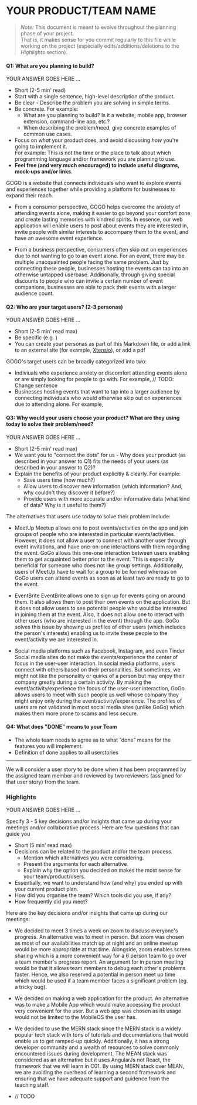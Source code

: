 # YOUR PRODUCT/TEAM NAME

 > _Note:_ This document is meant to evolve throughout the planning phase of your project.    
 > That is, it makes sense for you commit regularly to this file while working on the project (especially edits/additions/deletions to the _Highlights_ section).

#### Q1: What are you planning to build?

YOUR ANSWER GOES HERE ...

 * Short (2-5 min' read)
 * Start with a single sentence, high-level description of the product.
 * Be clear - Describe the problem you are solving in simple terms.
 * Be concrete. For example:
    * What are you planning to build? Is it a website, mobile app,
   browser extension, command-line app, etc.?      
    * When describing the problem/need, give concrete examples of common use cases.
 * Focus on *what* your product does, and avoid discussing *how* you're going to implement it.      
   For example: This is not the time or the place to talk about which programming language and/or framework you are planning to use.
 * **Feel free (and very much encouraged) to include useful diagrams, mock-ups and/or links**.

GOGO is a website that connects individuals who want to explore events and experiences together while providing a platform for businesses to expand their reach.

* From a consumer perspective, GOGO helps overcome the anxiety of attending events alone, making it easier to go beyond your comfort zone and create lasting memories with kindred spirits. In essence, our web application will enable users to post about events they are interested in, invite people with similar interests to accompany them to the event, and have an awesome event experience.

* From a business perspective, consumers often skip out on experiences due to not wanting to go to an event alone. For an event, there may be multiple unacquainted people facing the same problem. Just by connecting these people, businesses hosting the events can tap into an otherwise untapped userbase. Additionally, through giving special discounts to people who can invite a certain number of event companions, businesses are able to pack their events with a larger audience count.


#### Q2: Who are your target users? (2-3 personas)

YOUR ANSWER GOES HERE ...

 * Short (2-5 min' read max)
 * Be specific (e.g. )
 * You can create your personas as part of this Markdown file, or add a link to an external site (for example, [Xtensio](https://xtensio.com/user-persona/)), or add a pdf

 GOGO's target users can be broadly categorized into two:
 * Indiviuals who experience anxiety or discomfort attending events alone or are simply looking for people to go with. For example, 
 // TODO: Change sentence
 * Businesses hosting events that want to tap into a larger audience by connecting individuals who would otherwise skip out on experiences due to attending alone. For example, 

#### Q3: Why would your users choose your product? What are they using today to solve their problem/need?

YOUR ANSWER GOES HERE ...

 * Short (2-5 min' read max)
 * We want you to "connect the dots" for us - Why does your product (as described in your answer to Q1) fits the needs of your users (as described in your answer to Q2)?
 * Explain the benefits of your product explicitly & clearly. For example:
    * Save users time (how much?)
    * Allow users to discover new information (which information? And, why couldn't they discover it before?)
    * Provide users with more accurate and/or informative data (what kind of data? Why is it useful to them?)


The alternatives that users use today to solve their problem include:
* MeetUp
Meetup allows one to post events/activities on the app and join groups of people who are interested in particular events/activities. However, it does not allow a user to connect with another user through event invitations, and have one-on-one interactions with them regarding the event. GoGo allows this one-one interaction between users enabling them to get acquainted better prior to the event. This is especially beneficial for someone who does not like group settings. Additionally, users of MeetUp have to wait for a group to be formed whereas on GoGo users can attend events as soon as at least two are ready to go to the event.


* EventBrite
EventBrite allows one to sign up for events going on around them. It also allows them to post their own events on the application. But it does not allow users to see potential people who would be interested in joining them at the event. Also, it does not allow one to interact with other users (who are interested in the event) through the app. GoGo solves this issue by showing us profiles of other users (which includes the person's interests) enabling us to invite these people to the event/activity we are interested in.

* Social media platforms such as Facebook, Instagram, and even Tinder
Social media sites do not make the events/experience the center of focus in the user-user interaction. In social media platforms, users connect with others based on their personalities. But sometimes, we might not like the personality or quirks of a person but may enjoy their company greatly during a certain activity. By making the event/activity/experience the focus of the user-user interaction, GoGo allows users to meet with such people as well whose company they might enjoy only during the event/activity/experience.
The profiles of users are not validated in most social media sites (unlike GoGo) which makes them more prone to scams and less secure.

#### Q4: What does "DONE" means to your Team 
 * The whole team needs to agree as to what ”done” means for the features you will
   implement.
 * Definition of done applies to all userstories

----
We will consider a user story to be done when it has been programmed by the assigned team member and reviewed by two reviewers (assigned for that user story) from the team.


### Highlights

YOUR ANSWER GOES HERE ...

Specify 3 - 5 key decisions and/or insights that came up during your meetings
and/or collaborative process. Here are few questions that can guide you

 * Short (5 min' read max)
 * Decisions can be related to the product and/or the team process.
    * Mention which alternatives you were considering.
    * Present the arguments for each alternative.
    * Explain why the option you decided on makes the most sense for your team/product/users.
 * Essentially, we want to understand how (and why) you ended up with your current product plan.
 * How did you organise the team? Which tools did you use, if any?
 * How frequently did you meet?

Here are the key decisions and/or insights that came up during our meetings:

 * We decided to meet 3 times a week on zoom to discuss everyone's progress. An alternative was to meet in person. But zoom was chosen as most of our availabilities match up at night and an online meetup would be more appropriate at that time. Alongside, zoom enables screen sharing which is a more convenient way for a 6 person team to go over a team member's progress report. An argument for in person meeting would be that it allows team members to debug each other's problems faster. Hence, we also reserved a potential in person meet up time which would be used if a team member faces a significant problem (eg. a tricky bug).

 * We decided on making a web application for the product. An alternative was to make a Mobile App which would make accessing the product very convenient for the user. But a web app was chosen as its usage would not be limited to the MobileOS the user has.

 * We decided to use the MERN stack since the MERN stack is a widely popular tech stack with tons of tutorials and documentations that would enable us to get ramped-up quickly. Additionally, it has a strong developer community and a wealth of resources to solve commonly encountered issues during development. The MEAN stack was considered as an alternative but it uses AngularJs not React, the framework that we will learn in C01. By using MERN stack over MEAN, we are avoiding the overhead of learning a second framework and ensuring that we have adequate support and guidence from the teaching staff.

 * // TODO

 


 
